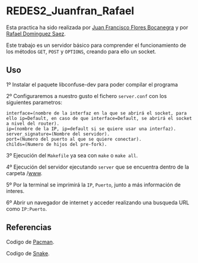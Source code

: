# REDES2_Juanfran_Rafael

Esta practica ha sido realizada por [Juan Francisco Flores Bocanegra](https://github.com/juanfranUam) y por [Rafael Dominguez Saez](https://github.com/RafaDom02).

Este trabajo es un servidor básico para comprender el funcionamiento de los métodos `GET`, `POST` y `OPTIONS`, creando para ello un socket.

Uso
---

1º Instalar el paquete libconfuse-dev para poder compilar el programa

2º Configuraremos a nuestro gusto el fichero `server.conf` con los siguientes parametros:

    interface=(nombre de la interfaz en la que se abrirá el socket, para ello ip=Default, en caso de que interface=Default, se abrirá el socket a nivel del router).
    ip=(nombre de la IP, ip=default si se quiere usar una interfaz).
    server_signature=(Nombre del servidor).
    port=(Numero del puerto al que se quiere conectar).
    childs=(Numero de hijos del pre-fork).
    
3º Ejecución del `Makefile` ya sea con `make` o `make all`. 

4º Ejecución del servidor ejecutando `server` que se encuentra dentro de la carpeta /[www](https://github.com/RafaDom02/REDES2_Juanfran_Rafael/tree/main/www).

5º Por la terminal se imprimirá la `IP`, `Puerto`, junto a más información de interes.

6º Abrir un navegador de internet y acceder realizando una busqueda URL como `IP:Puerto`.

Referencias
-----------

Codigo de [Pacman](https://codepen.io/hellokatili/pen/xwKRmo).

Codigo de [Snake](https://codepen.io/CaioPaiola/pen/nojJmQ).
